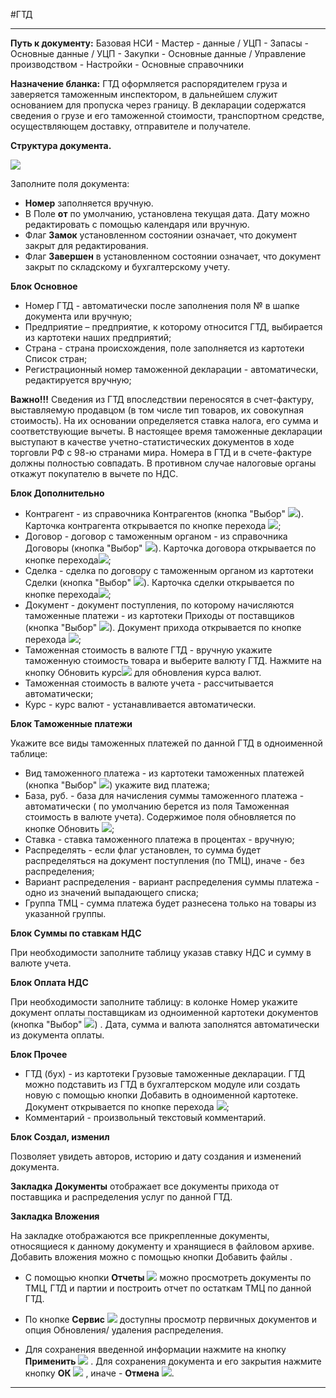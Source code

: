 ﻿#ГТД

----------

**Путь к документу:**  Базовая НСИ - Мастер - данные / УЦП - Запасы - Основные данные  /  УЦП - Закупки - Основные данные  /  Управление производством - Настройки - Основные справочники


**Назначение бланка:** ГТД оформляется распорядителем груза и заверяется таможенным инспектором, в дальнейшем служит основанием для пропуска через границу. В декларации содержатся сведения о грузе и его таможенной стоимости, транспортном средстве, осуществляющем доставку, отправителе и получателе.

**Структура документа.**

![](topic:УЦП.AddFiles.Screenshot_1800.jpg)


Заполните поля документа:

- **Номер** заполняется вручную.
- В Поле **от** по умолчанию, установлена текущая дата. Дату можно редактировать с помощью календаря или вручную.
- Флаг **Замок** установленном состоянии означает, что документ закрыт для редактирования.
- Флаг **Завершен** в установленном состоянии означает, что документ закрыт по складскому и бухгалтерскому учету.

**Блок Основное**

- Номер ГТД - автоматически после заполнения поля № в шапке документа или вручную;
- Предприятие – предприятие, к которому относится ГТД, выбирается из картотеки наших предприятий; 
- Страна - страна происхождения, поле заполняется из картотеки Список стран;
- Регистрационный номер таможенной декларации - автоматически, редактируется вручную;

**Важно!!!** Сведения из ГТД впоследствии переносятся в счет-фактуру, выставляемую продавцом (в том числе тип товаров, их совокупная стоимость). На их основании определяется ставка налога, его сумма и соответствующие вычеты. В настоящее время таможенные декларации выступают в качестве учетно-статистических документов в ходе торговли РФ с 98-ю странами мира.
Номера в ГТД и в счете-фактуре должны полностью совпадать. В противном случае налоговые органы откажут покупателю в вычете по НДС.

**Блок Дополнительно**

- Контрагент - из справочника Контрагентов (кнопка  "Выбор" ![](topic:AddFiles.Btn_select.png)). Карточка контрагента открывается по кнопке перехода ![](topic:УЦП.AddFiles.Btn_go.png);
- Договор - договор с таможенным органом - из справочника Договоры  (кнопка  "Выбор" ![](topic:AddFiles.Btn_select.png)). Карточка договора открывается по кнопке перехода![](topic:УЦП.AddFiles.Btn_go.png);
- Сделка - сделка по договору с таможенным органом из картотеки Сделки (кнопка  "Выбор" ![](topic:AddFiles.Btn_select.png)). Карточка сделки открывается по кнопке перехода![](topic:УЦП.AddFiles.Btn_go.png);
- Документ - документ поступления,  по которому начисляются таможенные платежи - из картотеки Приходы от поставщиков (кнопка  "Выбор" ![](topic:AddFiles.Btn_select.png)). Документ прихода открывается по кнопке перехода ![](topic:УЦП.AddFiles.Btn_go.png);
- Таможенная стоимость в валюте ГТД - вручную укажите таможенную стоимость товара и  выберите валюту ГТД. Нажмите на кнопку Обновить курс![](topic:УЦП.AddFiles.Btn_Refresh.png) для обновления курса валют.
- Таможенная стоимость в валюте учета - рассчитывается автоматически;
- Курс - курс валют - устанавливается автоматически. 


**Блок Таможенные платежи**

Укажите все виды таможенных платежей по данной ГТД в одноименной таблице:

- Вид таможенного платежа - из картотеки таможенных платежей  (кнопка  "Выбор" ![](topic:AddFiles.Btn_select.png)) укажите вид платежа;
- База, руб. -  база для начисления суммы таможенного платежа - автоматически ( по умолчанию берется из поля Таможенная стоимость в валюте учета). Содержимое поля обновляется по кнопке Обновить ![](topic:AddFiles.Btn_Refresh.png);
- Ставка - ставка таможенного платежа в процентах - вручную;
- Распределять - если флаг установлен, то сумма будет распределяться на документ поступления (по ТМЦ), иначе - без распределения;
- Вариант распределения - вариант распределения суммы платежа - одно из значений выпадающего списка;
- Группа ТМЦ - сумма платежа будет разнесена только на товары из указанной группы.

**Блок Суммы по ставкам НДС**

При необходимости заполните таблицу указав ставку НДС и сумму в валюте учета. 

**Блок Оплата НДС**

При необходимости заполните таблицу: в колонке Номер укажите документ оплаты поставщикам из одноименной картотеки документов  (кнопка  "Выбор" ![](topic:AddFiles.Btn_select.png)) . Дата, сумма и валюта заполнятся автоматически из документа оплаты.

**Блок Прочее**

- ГТД (бух)  - из картотеки Грузовые таможенные декларации. ГТД можно подставить из ГТД в бухгалтерском модуле или создать новую с помощью кнопки Добавить в одноименной картотеке. Документ открывается по кнопке перехода ![](topic:AddFiles.Btn_go.png);
- Комментарий - произвольный текстовый комментарий.

**Блок Создал, изменил**

 Позволяет увидеть авторов, историю и дату создания и изменений документа.

**Закладка Документы**  отображает все документы прихода от поставщика и распределения услуг по данной ГТД. 

**Закладка Вложения**

На закладке отображаются все прикрепленные документы, относящиеся к данному документу и хранящиеся в файловом архиве. Добавить вложения можно с помощью кнопки Добавить файлы .


* С помощью кнопки **Отчеты**  ![](topic:AddFiles.Btn_Reports.png) можно просмотреть документы по ТМЦ, ГТД и партии и построить отчет по остаткам ТМЦ  по данной ГТД.

* По кнопке **Сервис** ![](topic:AddFiles.Btn_Services.png) доступны просмотр первичных документов и опция Обновления/ удаления распределения.


* Для сохранения введенной информации нажмите на кнопку **Применить** ![](topic:УЦП.AddFiles.Btn_OK.png) .
Для сохранения документа и его закрытия нажмите кнопку **ОК**
 ![](topic:УЦП.AddFiles.Btn_Post.png) , иначе  -  **Отмена** ![](topic:УЦП.AddFiles.BtnCloseCancel.png).

------












 


